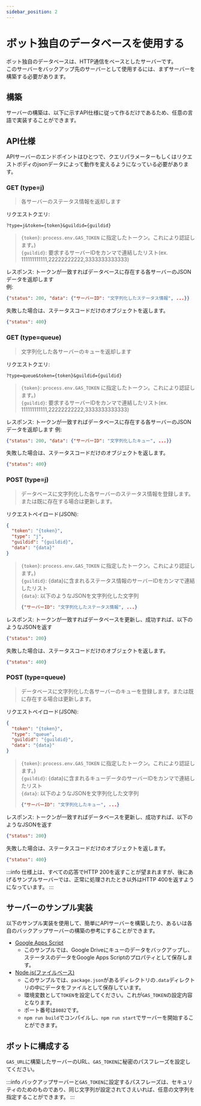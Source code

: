 ```yaml
---
sidebar_position: 2
---
```

# ボット独自のデータベースを使用する
ボット独自のデータベースは、HTTP通信をベースとしたサーバーです。  
このサーバーをバックアップ先のサーバーとして使用するには、まずサーバーを構築する必要があります。

## 構築
サーバーの構築は、以下に示すAPI仕様に従って作るだけであるため、任意の言語で実装することができます。

## API仕様
APIサーバーのエンドポイントはひとつで、クエリパラメーターもしくはリクエストボディのjsonデータによって動作を変えるようになっている必要があります。  
### **GET (type=j)**
  > 各サーバーのステータス情報を返却します  

  リクエストクエリ: 
  ```
  ?type=j&token={token}&guildid={guildid}
  ```
  > `{token}`: `process.env.GAS_TOKEN` に指定したトークン。これにより認証します。)  
  > `{guildid}`: 要求するサーバーIDをカンマで連結したリスト(ex. 111111111111,22222222222,3333333333333)  

  レスポンス: トークンが一致すればデータベースに存在する各サーバーのJSONデータを返却します  
  例:
  ```json
  {"status": 200, "data": {"サーバーID": "文字列化したステータス情報", ...}}
  ```
  失敗した場合は、ステータスコードだけのオブジェクトを返します。
  ```json
  {"status": 400}
  ```
### **GET (type=queue)**
  > 文字列化した各サーバーのキューを返却します

  リクエストクエリ: 
  ```
  ?type=queue&token={token}&guildid={guildid}
  ```
  > `{token}`: `process.env.GAS_TOKEN` に指定したトークン。これにより認証します。)  
  > `{guildid}`: 要求するサーバーIDをカンマで連結したリスト(ex. 111111111111,22222222222,3333333333333)  

  レスポンス: トークンが一致すればデータベースに存在する各サーバーのJSONデータを返却します
  例:
  ```json
  {"status": 200, "data": {"サーバーID": "文字列化したキュー", ...}}
  ```
  失敗した場合は、ステータスコードだけのオブジェクトを返します。
  ```json
  {"status": 400}
  ```

### **POST (type=j)**
  > データベースに文字列化した各サーバーのステータス情報を登録します。または既に存在する場合は更新します。

  リクエストペイロード(JSON):
  ```json
  {
    "token": "{token}",
    "type": "j",
    "guildid": "{guildid}",
    "data": "{data}"
  }
  ```
  > `{token}`: `process.env.GAS_TOKEN` に指定したトークン。これにより認証します。)  
  > `{guildid}`: \{data\}に含まれるステータス情報のサーバーIDをカンマで連結したリスト  
  > `{data}`: 以下のようなJSONを文字列化した文字列
  > ```json
  > {"サーバーID": "文字列化したステータス情報", ...}
  > ```

  レスポンス: トークンが一致すればデータベースを更新し、成功すれば、以下のようなJSONを返す
  ```json
  {"status": 200}
  ```
  失敗した場合は、ステータスコードだけのオブジェクトを返します。
  ```json
  {"status": 400}
  ``` 

### **POST (type=queue)**
  > データベースに文字列化した各サーバーのキューを登録します。または既に存在する場合は更新します。

  リクエストペイロード(JSON):
  ```json
  {
    "token": "{token}",
    "type": "queue",
    "guildid": "{guildid}",
    "data": "{data}"
  }
  ```
  > `{token}`: `process.env.GAS_TOKEN` に指定したトークン。これにより認証します。)  
  > `{guildid}`: \{data\}に含まれるキューデータのサーバーIDをカンマで連結したリスト  
  > `{data}`: 以下のようなJSONを文字列化した文字列
  > ```json
  > {"サーバーID": "文字列化したキュー", ...}
  > ```

  レスポンス: トークンが一致すればデータベースを更新し、成功すれば、以下のようなJSONを返す
  ```json
  {"status": 200}
  ```
  失敗した場合は、ステータスコードだけのオブジェクトを返します。
  ```json
  {"status": 400}
  ```

:::info
仕様上は、すべての応答でHTTP 200を返すことが望まれますが、後にあげるサンプルサーバーでは、正常に処理されたとき以外はHTTP 400を返すようになっています。
:::

## サーバーのサンプル実装
以下のサンプル実装を使用して、簡単にAPIサーバーを構築したり、あるいは各自のバックアップサーバーの構築の参考にすることができます。

- [Google Apps Script](https://github.com/mtripg6666tdr/Discord-SimpleMusicBot/blob/master/util/exampleDbServer/gas/exampleDbServer.gs)
  - このサンプルでは、Google Driveにキューのデータをバックアップし、ステータスのデータをGoogle Apps Scriptのプロパティとして保存します。
- [Node.js(ファイルベース)](https://github.com/mtripg6666tdr/Discord-SimpleMusicBot/blob/master/util/exampleDbServer/node)
  - このサンプルでは、`package.json`があるディレクトリの`.data`ディレクトリの中にデータをファイルとして保存しています。
  - 環境変数として`TOKEN`を設定してください。これが`GAS_TOKEN`の設定内容となります。
  - ポート番号は`8082`です。
  - `npm run build`でコンパイルし、`npm run start`でサーバーを開始することができます。

## ボットに構成する
`GAS_URL`に構築したサーバーのURL、`GAS_TOKEN`に秘密のパスフレーズを設定してください。

:::info
バックアップサーバーと`GAS_TOKEN`に設定するパスフレーズは、セキュリティのためのものであり、同じ文字列が設定されてさえいれば、任意の文字列を指定することができます。
:::
